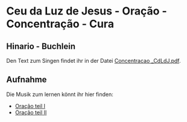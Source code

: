 # Ceu da Luz de Jesus - Oração - Concentração - Cura

 ## Hinario - Buchlein
 Den Text zum Singen findet ihr in der Datei [Concentracao _CdLdJ.pdf](https://github.com/Ceu-Da-Luz-De-Jesus/hinarien/blob/main/Pd._Alfredo_Nova_Dimensao/Nova%20Dimensao_CdLdJ_2018.pdf).


 ## Aufnahme
 Die Musik zum lernen könnt ihr hier finden:
 * [Oração teil I](https://youtu.be/SrXDZEtqJtM?si=1RYKbBKDNkMScYkF)
 * [Oração teil II](https://youtu.be/VJ6ryYtNivk?si=DY0AQjknajrVy4bg)

 